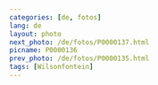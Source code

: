 ```yaml
---
categories: [de, fotos]
lang: de
layout: photo
next_photo: /de/fotos/P0000137.html
picname: P0000136
prev_photo: /de/fotos/P0000135.html
tags: [Wilsonfontein]
---
```

